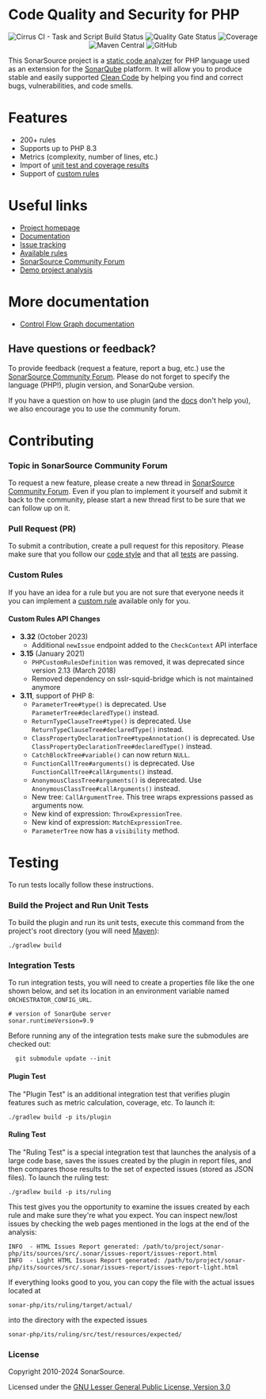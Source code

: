 # Code Quality and Security for PHP 

<p align="center">
  <img alt="Cirrus CI - Task and Script Build Status" src="https://img.shields.io/cirrus/github/SonarSource/sonar-php">
  <img alt="Quality Gate Status" src="https://next.sonarqube.com/sonarqube/api/project_badges/measure?project=org.sonarsource.php%3Aphp&metric=alert_status">
  <img alt="Coverage" src="https://next.sonarqube.com/sonarqube/api/project_badges/measure?project=org.sonarsource.php%3Aphp&metric=coverage">
  <img alt="Maven Central" src="https://img.shields.io/maven-central/v/org.sonarsource.php/sonar-php-plugin">
  <img alt="GitHub" src="https://img.shields.io/github/license/SonarSource/sonar-php">
</p>

This SonarSource project is a [static code analyzer](https://en.wikipedia.org/wiki/Static_program_analysis) for PHP language used as an extension for the [SonarQube](https://www.sonarqube.org/) platform. It will allow you to produce stable and easily supported [Clean Code](https://www.sonarsource.com/solutions/clean-code/) by helping you find and correct bugs, vulnerabilities, and code smells.


# Features
* 200+ rules
* Supports up to PHP 8.3
* Metrics (complexity, number of lines, etc.)
* Import of [unit test and coverage results](https://docs.sonarqube.org/latest/analysis/coverage/)
* Support of [custom rules](https://docs.sonarqube.org/latest/analysis/languages/php/)

# Useful links

* [Project homepage](https://www.sonarsource.com/php/)
* [Documentation](https://docs.sonarqube.org/latest/analysis/languages/php/)
* [Issue tracking](https://jira.sonarsource.com/browse/SONARPHP)
* [Available rules](https://rules.sonarsource.com/php)
* [SonarSource Community Forum](https://community.sonarsource.com/)
* [Demo project analysis](https://sonarcloud.io/dashboard?id=monica)

# More documentation

* [Control Flow Graph documentation](doc/CFG.md)

Have questions or feedback?
---------------------------

To provide feedback (request a feature, report a bug, etc.) use the [SonarSource Community Forum](https://community.sonarsource.com/). Please do not forget to specify the language (PHP!), plugin version, and SonarQube version.

If you have a question on how to use plugin (and the [docs](https://docs.sonarqube.org/latest/analysis/languages/php/) don't help you), we also encourage you to use the community forum.

# Contributing

### Topic in SonarSource Community Forum

To request a new feature, please create a new thread in [SonarSource Community Forum](https://community.sonarsource.com/). Even if you plan to implement it yourself and submit it back to the community, please start a new thread first to be sure that we can follow up on it.

### Pull Request (PR)
To submit a contribution, create a pull request for this repository. Please make sure that you follow our [code style](https://github.com/SonarSource/sonar-developer-toolset) and that all [tests](#testing) are passing.

### Custom Rules
If you have an idea for a rule but you are not sure that everyone needs it you can implement a [custom rule](https://docs.sonarqube.org/latest/analysis/languages/php/) available only for you.

#### Custom Rules API Changes
- **3.32** (October 2023)
    * Additional `newIssue` endpoint added to the `CheckContext` API interface
- **3.15** (January 2021)
    * `PHPCustomRulesDefinition` was removed, it was deprecated since version 2.13 (March 2018)
    * Removed dependency on sslr-squid-bridge which is not maintained anymore
- **3.11**, support of PHP 8:
    * `ParameterTree#type()` is deprecated. Use `ParameterTree#declaredType()` instead.
    * `ReturnTypeClauseTree#type()` is deprecated. Use `ReturnTypeClauseTree#declaredType()` instead.
    * `ClassPropertyDeclarationTree#typeAnnotation()` is deprecated. Use `ClassPropertyDeclarationTree#declaredType()` instead.
    * `CatchBlockTree#variable()` can now return `NULL`.
    * `FunctionCallTree#arguments()` is deprecated. Use `FunctionCallTree#callArguments()` instead.
    * `AnonymousClassTree#arguments()` is deprecated. Use `AnonymousClassTree#callArguments()` instead.
    * New tree: `CallArgumentTree`. This tree wraps expressions passed as arguments now.   
    * New kind of expression: `ThrowExpressionTree`.
    * New kind of expression: `MatchExpressionTree`.
    * `ParameterTree` now has a `visibility` method.
    

# <a name="testing"></a>Testing
To run tests locally follow these instructions.

### Build the Project and Run Unit Tests
To build the plugin and run its unit tests, execute this command from the project's root directory (you will need [Maven](https://maven.apache.org/)):
```shell
./gradlew build
```

### Integration Tests
To run integration tests, you will need to create a properties file like the one shown below, and set its location in an environment variable named `ORCHESTRATOR_CONFIG_URL`.
```properties
# version of SonarQube server
sonar.runtimeVersion=9.9
```
Before running any of the integration tests make sure the submodules are checked out:
```shell
  git submodule update --init
```
#### Plugin Test
The "Plugin Test" is an additional integration test that verifies plugin features such as metric calculation, coverage, etc. To launch it:
```shell
./gradlew build -p its/plugin
```

#### Ruling Test
The "Ruling Test" is a special integration test that launches the analysis of a large code base, saves the issues created by the plugin in report files, and then compares those results to the set of expected issues (stored as JSON files). To launch the ruling test:
```shell
./gradlew build -p its/ruling
```

This test gives you the opportunity to examine the issues created by each rule and make sure they're what you expect. You can inspect new/lost issues by checking the web pages mentioned in the logs at the end of the analysis:
```
INFO  - HTML Issues Report generated: /path/to/project/sonar-php/its/sources/src/.sonar/issues-report/issues-report.html
INFO  - Light HTML Issues Report generated: /path/to/project/sonar-php/its/sources/src/.sonar/issues-report/issues-report-light.html
```
If everything looks good to you, you can copy the file with the actual issues located at
```
sonar-php/its/ruling/target/actual/
```
into the directory with the expected issues
```
sonar-php/its/ruling/src/test/resources/expected/
```

### License

Copyright 2010-2024 SonarSource.

Licensed under the [GNU Lesser General Public License, Version 3.0](https://www.gnu.org/licenses/lgpl.txt)
